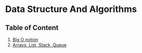 # Data Structure And Algorithms
## Table of Content
1. [Big O notion](https://github.com/mahsaAgz/DataStructure_Algorithms/blob/main/BigOnotation.ipynb)
2. [Arrays, List, Stack, Queue]([https://github.com/mahsaAgz/DataStructure_Algorithms/blob/main/list_array_stack_queue.ipynb])
